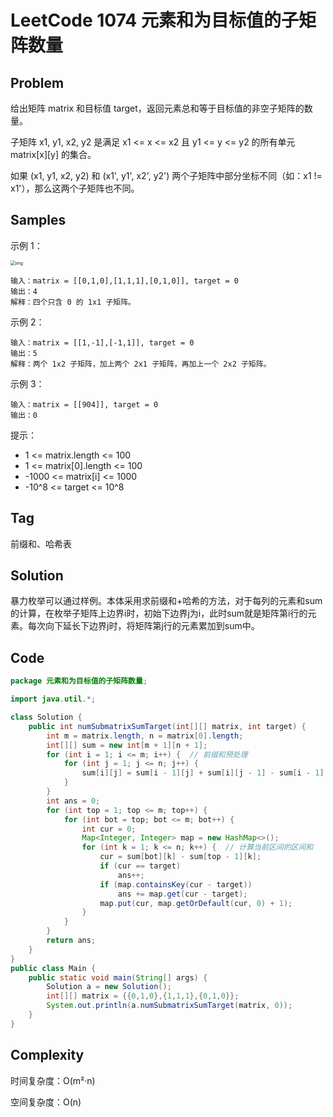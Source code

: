 # LeetCode 1074 元素和为目标值的子矩阵数量

## Problem

给出矩阵 matrix 和目标值 target，返回元素总和等于目标值的非空子矩阵的数量。

子矩阵 x1, y1, x2, y2 是满足 x1 <= x <= x2 且 y1 <= y <= y2 的所有单元 matrix[x][y] 的集合。

如果 (x1, y1, x2, y2) 和 (x1', y1', x2', y2') 两个子矩阵中部分坐标不同（如：x1 != x1'），那么这两个子矩阵也不同。

## Samples

示例 1：

<img src="https://assets.leetcode.com/uploads/2020/09/02/mate1.jpg" alt="img" style="zoom:50%;" /> 

```
输入：matrix = [[0,1,0],[1,1,1],[0,1,0]], target = 0
输出：4
解释：四个只含 0 的 1x1 子矩阵。
```

示例 2：

```
输入：matrix = [[1,-1],[-1,1]], target = 0
输出：5
解释：两个 1x2 子矩阵，加上两个 2x1 子矩阵，再加上一个 2x2 子矩阵。
```

示例 3：

```
输入：matrix = [[904]], target = 0
输出：0
```


提示：

- 1 <= matrix.length <= 100
- 1 <= matrix[0].length <= 100
- -1000 <= matrix[i] <= 1000
- -10^8 <= target <= 10^8

## Tag

前缀和、哈希表

## Solution

暴力枚举可以通过样例。本体采用求前缀和+哈希的方法，对于每列的元素和sum的计算，在枚举子矩阵上边界i时，初始下边界j为i，此时sum就是矩阵第i行的元素。每次向下延长下边界j时，将矩阵第j行的元素累加到sum中。

## Code

```java
package 元素和为目标值的子矩阵数量;

import java.util.*;

class Solution {
    public int numSubmatrixSumTarget(int[][] matrix, int target) {
        int m = matrix.length, n = matrix[0].length;
        int[][] sum = new int[m + 1][n + 1];
        for (int i = 1; i <= m; i++) {  // 前缀和预处理
            for (int j = 1; j <= n; j++) {
                sum[i][j] = sum[i - 1][j] + sum[i][j - 1] - sum[i - 1][j - 1] + matrix[i - 1][j - 1];
            }
        }
        int ans = 0;
        for (int top = 1; top <= m; top++) {
            for (int bot = top; bot <= m; bot++) {
                int cur = 0;
                Map<Integer, Integer> map = new HashMap<>();
                for (int k = 1; k <= n; k++) {  // 计算当前区间的区间和
                    cur = sum[bot][k] - sum[top - 1][k];
                    if (cur == target)
                        ans++;
                    if (map.containsKey(cur - target))
                        ans += map.get(cur - target);
                    map.put(cur, map.getOrDefault(cur, 0) + 1);
                }
            }
        }
        return ans;
    }
}
public class Main {
    public static void main(String[] args) {
        Solution a = new Solution();
        int[][] matrix = {{0,1,0},{1,1,1},{0,1,0}};
        System.out.println(a.numSubmatrixSumTarget(matrix, 0));
    }
}
```

## Complexity

时间复杂度：O(m²·n)

空间复杂度：O(n)
